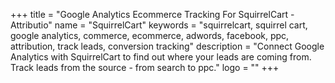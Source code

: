+++
title = "Google Analytics Ecommerce Tracking For SquirrelCart - Attributio"
name = "SquirrelCart"
keywords = "squirrelcart, squirrel cart, google analytics, commerce, ecommerce, adwords, facebook, ppc, attribution, track leads, conversion tracking"
description = "Connect Google Analytics with SquirrelCart to find out where your leads are coming from. Track leads from the source - from search to ppc."
logo = ""
+++
